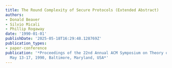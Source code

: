 ```yaml
---
title: The Round Complexity of Secure Protocols (Extended Abstract)
authors:
- Donald Beaver
- Silvio Micali
- Phillip Rogaway
date: '1990-01-01'
publishDate: '2025-05-18T16:29:48.128769Z'
publication_types:
- paper-conference
publication: '*Proceedings of the 22nd Annual ACM Symposium on Theory of Computing,
  May 13-17, 1990, Baltimore, Maryland, USA*'
---
```

